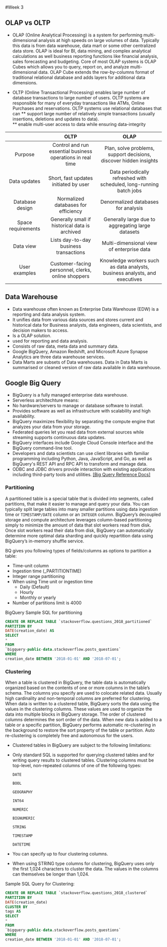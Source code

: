 #Week 3

## OLAP vs OLTP

 * OLAP (Online Analytical Processing) is a system for performing multi-dimensional analysis at high speeds on large volumes of data. 
    Typically this data is from data warehouse, data mart or some other centralized data store. OLAP is ideal for BI, data mining, 
    and complex analytical calculations as well business reporting functions like financial analysis, sales forecasting and budgeting.
    Core of most OLAP systems is OLAP Cubes which allows you to query, report on, and analyze multi-dimensional data. OLAP Cube extends 
    the row-by-columns format of traditional relational database and adds layers for additional data dimensions. 
    
 * OLTP (Online Transactional Processing) enables large number of database transactions to large number of users. OLTP systems are responsible 
    for many of everyday transactions like ATMs, Online Purchases and reservations. OLTP systems use relational databases that can 
    ** support large number of relatively simple transactions (usually insertions, deletions and updates to data).   
    ** enable multi-user access to data while ensuring data-integrity
    
|               | OLTP          | OLAP  |
|:-------------:|:-------------:| :-----:|
| Purpose     | Control and run essential business operations in real time | Plan, solve problems, support decisions, discover hidden insights |
| Data updates | Short, fast updates initiated by user     |   Data periodically refreshed with scheduled, long-running batch jobs |
| Database design | Normalized databases for efficiency      | Denormalized databases for analysis |
|Space requirements|Generally small if historical data is archived|Generally large due to aggregating large datasets|
|Data view|Lists day-to-day business transactions|Multi-dimensional view of enterprise data|
|User examples|Customer-facing personnel, clerks, online shoppers|Knowledge workers such as data analysts, business analysts, and executives


## Data Warehouse
 * Data warehouse often known as Enterprise Data Warehouse (EDW) is a reporting and data analysis system.
 * It unifies data from various data sources and stores current and historical data for Business analysts, data engineers, data scientists, and decision makers to access.
 * Is a OLAP solution.
 * used for reporting and data analysis.
 * Consists of raw data, meta data and summary data.
 * Google BigQuery, Amazon Redshift, and Microsoft Azure Synapse Analytics are three data warehouse services.
 * Data Marts are subsets of Data warehouses. Data in Data Marts is summarised or cleaned version of raw data available in data warehouse.

## Google Big Query
 * BigQuery is a fully managed enterprise data warehouse.
 * Serverless architechture means:
  * No hardware/servers to manage or database software to install.
 * Provides software as well as infrastructure with scalability and high availability.
 * BigQuery maximizes flexibility by separating the compute engine that analyzes your data from your storage.
 * Federated queries let you read data from external sources while streaming supports continuous data updates.
 * BigQuery interfaces include Google Cloud Console interface and the BigQuery command-line tool.
 * Developers and data scientists can use client libraries with familiar programming including Python, Java, JavaScript, and Go, as well as BigQuery's REST API and RPC API to transform and manage data.
 * ODBC and JDBC drivers provide interaction with existing applications including third-party tools and utilities. [[Big Query Reference Docs]](https://cloud.google.com/bigquery/docs/introduction)

### Partitioning 
 A partitioned table is a special table that is divided into segments, called partitions, that make it easier to manage and query your data. You can typically 
 split large tables into many smaller partitions using data ingestion time or `TIMESTAMP/DATE` column or an `INTEGER` column. BigQuery’s decoupled storage and 
 compute architecture leverages column-based partitioning simply to minimize the amount of data that slot workers read from disk. Once slot workers read their 
 data from disk, BigQuery can automatically determine more optimal data sharding and quickly repartition data using BigQuery’s in-memory shuffle service.
 
 BQ gives you following types of fields/columns as options to partition a table:
* Time-unit column
* Ingestion time (_PARTITIONTIME)
* Integer range partitioning
* When using Time unit or ingestion time
  * Daily (Default)
  * Hourly
  * Monthly or yearly
* Number of partitions limit is 4000

 
 <Partition Image>
  
  BigQuery Sample SQL for partitioning
  
  ``` SQL
  CREATE OR REPLACE TABLE `stackoverflow.questions_2018_partitioned`
PARTITION BY
 DATE(creation_date) AS
SELECT
 *
FROM
 `bigquery-public-data.stackoverflow.posts_questions`
WHERE
 creation_date BETWEEN '2018-01-01' AND '2018-07-01';
  ```

 ### Clustering
  When a table is clustered in BigQuery, the table data is automatically organized based on the contents of one or more columns in the table’s schema. 
  The columns you specify are used to colocate related data. Usually high cardinality and non-temporal columns are preferred for clustering.
  When data is written to a clustered table, BigQuery sorts the data using the values in the clustering columns. These values are used to organize the 
  data into multiple blocks in BigQuery storage. The order of clustered columns determines the sort order of the data. When new data is added to a table 
  or a specific partition, BigQuery performs automatic re-clustering in the background to restore the sort property of the table or partition. Auto 
  re-clustering is completely free and autonomous for the users.
  
   * Clustered tables in BigQuery are subject to the following limitations:

   * Only standard SQL is supported for querying clustered tables and for writing query results to clustered tables.
  Clustering columns must be top-level, non-repeated columns of one of the following types:

     `DATE`

     `BOOL`

     `GEOGRAPHY`

     `INT64`

     `NUMERIC`

     `BIGNUMERIC`

     `STRING`

     `TIMESTAMP`

     `DATETIME`
  

   * You can specify up to four clustering columns.

   * When using STRING type columns for clustering, BigQuery uses only the first 1,024 characters to cluster the data. The values in the columns can themselves be longer than 1,024.
  
  Sample SQL Query for Clustering:
  ```SQL
  CREATE OR REPLACE TABLE `stackoverflow.questions_2018_clustered`
PARTITION BY
 DATE(creation_date)
CLUSTER BY
 tags AS
SELECT
 *
FROM
 `bigquery-public-data.stackoverflow.posts_questions`
WHERE
 creation_date BETWEEN '2018-01-01' AND '2018-07-01';
  ```
  
  
